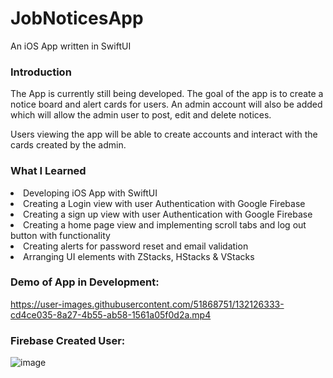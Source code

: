 # JobNoticesApp
An iOS App written in SwiftUI 

### Introduction
The App is currently still being developed. The goal of the app is to create a notice board and alert cards for users. An admin account will also be added which will allow the admin user to post, edit and delete notices. 

Users viewing the app will be able to create accounts and interact with the cards created by the admin.


### What I Learned
<li>Developing iOS App with SwiftUI</li>
<li>Creating a Login view with user Authentication with Google Firebase</li>
<li>Creating a sign up view with user Authentication with Google Firebase</li>
<li>Creating a home page view and implementing scroll tabs and log out button with functionality</li>
<li>Creating alerts for password reset and email validation</li>
<li>Arranging UI elements with ZStacks, HStacks & VStacks</li>


### Demo of App in Development:
https://user-images.githubusercontent.com/51868751/132126333-cd4ce035-8a27-4b55-ab58-1561a05f0d2a.mp4


### Firebase Created User:
![image](https://user-images.githubusercontent.com/51868751/132125468-f7863cb7-25ad-455d-8c3b-e6a1c190343d.png)



